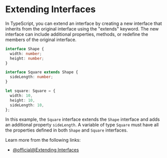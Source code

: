 # Extending Interfaces

In TypeScript, you can extend an interface by creating a new interface that inherits from the original interface using the "extends" keyword. The new interface can include additional properties, methods, or redefine the members of the original interface.

```typescript
interface Shape {
  width: number;
  height: number;
}

interface Square extends Shape {
  sideLength: number;
}

let square: Square = {
  width: 10,
  height: 10,
  sideLength: 10,
};
```

In this example, the `Square` interface extends the `Shape` interface and adds an additional property `sideLength`. A variable of type `Square` must have all the properties defined in both `Shape` and `Square` interfaces.

Learn more from the following links:

- [@official@Extending Interfaces](https://www.typescriptlang.org/docs/handbook/2/objects.html)
